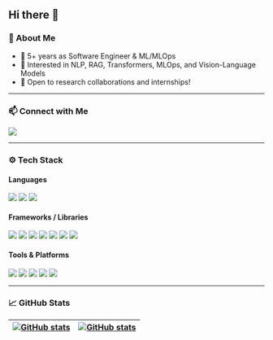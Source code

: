 ## Hi there 👋



### 🔭 About Me

- 💼 5+ years as Software Engineer & ML/MLOps  
- 🧠 Interested in NLP, RAG, Transformers, MLOps, and Vision-Language Models  
- 🧪 Open to research collaborations and internships!

---

### 📫 Connect with Me

<p>
  <a href="https://linkedin.com/in/hattiq"><img src="https://img.shields.io/badge/LinkedIn-0077B5?style=flat&logo=linkedin&logoColor=white"/></a>
</p>

---

### ⚙️ Tech Stack

#### Languages
<p>
  <img src="https://img.shields.io/badge/Python-3776AB?style=for-the-badge&logo=python&logoColor=white"/>
  <img src="https://img.shields.io/badge/C++-00599C?style=for-the-badge&logo=c%2B%2B&logoColor=white"/>
  <img src="https://img.shields.io/badge/JavaScript-F7DF1E?style=for-the-badge&logo=javascript&logoColor=black"/>
</p>

#### Frameworks / Libraries
<p>
  <img src="https://img.shields.io/badge/PyTorch-EE4C2C?style=for-the-badge&logo=pytorch&logoColor=white"/>
  <img src="https://img.shields.io/badge/TensorFlow-FF6F00?style=for-the-badge&logo=tensorflow&logoColor=white"/>
  <img src="https://img.shields.io/badge/LLMs-OpenAI-blue?style=for-the-badge&logo=openai"/>
  <img src="https://img.shields.io/badge/HuggingFace-FCC624?style=for-the-badge&logo=huggingface&logoColor=black"/>
  <img src="https://img.shields.io/badge/MLFlow-1E4B8B?style=for-the-badge&logo=mlflow&logoColor=white"/>
  <img src="https://img.shields.io/badge/Django-092E20?style=for-the-badge&logo=django&logoColor=white"/>
  <img src="https://img.shields.io/badge/FastAPI-005571?style=for-the-badge&logo=fastapi"/>
</p>

#### Tools & Platforms
<p>
  <img src="https://img.shields.io/badge/Docker-2496ED?style=for-the-badge&logo=docker&logoColor=white"/>
  <img src="https://img.shields.io/badge/Kubernetes-326CE5?style=for-the-badge&logo=kubernetes&logoColor=white"/>
  <img src="https://img.shields.io/badge/PostgreSQL-336791?style=for-the-badge&logo=postgresql&logoColor=white"/>
  <img src="https://img.shields.io/badge/Redis-DC382D?style=for-the-badge&logo=redis&logoColor=white"/>
  <img src="https://img.shields.io/badge/Git-F05032?style=for-the-badge&logo=git&logoColor=white"/>
</p>

---

### 📈 GitHub Stats

<p align="center">

| [![GitHub stats](https://github-readme-stats.vercel.app/api?username=hattiq)](https://github.com/anuraghazra/github-readme-stats) | [![GitHub stats](https://github-readme-stats.vercel.app/api/top-langs/?username=hattiq)](https://github.com/anuraghazra/github-readme-stats) |
| ------------- | ------------- |

</p>
